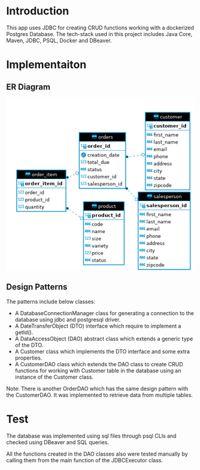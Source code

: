 # Introduction
This app uses JDBC for creating CRUD functions working with a dockerized 
Postgres Database. The tech-stack used in this project includes Java Core, Maven,
JDBC, PSQL, Docker and DBeaver.

# Implementaiton
## ER Diagram
![ERD of the database](assets/JDBC_ERD.png)

## Design Patterns
The patterns include below classes:
* A DatabaseConnectionManager class for generating a connection to the database using jdbc and postgresql driver.
* A DateTransferObject (DTO) interface which require to implement a getId().
* A DataAccessObject (DAO) abstract class which extends a generic 
type of the DTO.  
* A Customer class which implements the DTO interface and some extra properties.
* A CustomerDAO class which extends the DAO class to
create CRUD functions for working with Customer table in the database using
an instance of the Customer class. 

Note: There is another OrderDAO which has the same design pattern 
with the CustomerDAO. It was implemented to retrieve data from multiple tables.

# Test
The database was implemented using sql files through psql CLIs and 
checked using DBeaver and SQL queries.  

All the functions created in the DAO classes also were tested manually by
calling them from the main function of the JDBCExecutor class.
